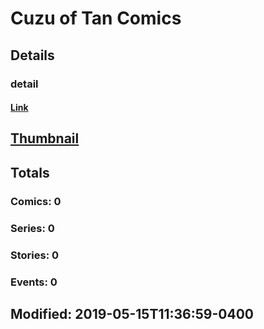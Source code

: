# Cuzu  of Tan Comics 
## Details
### detail
#### [Link](http://marvel.com/comics/creators/13693/cuzu_of_tan_comics?utm_campaign=apiRef&utm_source=225578a89fc76f3d20fbffda5d17a88d)
## [Thumbnail](http://i.annihil.us/u/prod/marvel/i/mg/b/40/image_not_available.jpg)
## Totals
### Comics: 0
### Series: 0
### Stories: 0
### Events: 0
## Modified: 2019-05-15T11:36:59-0400